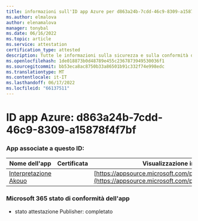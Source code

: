 ```yaml
---
title: informazioni sull'ID app Azure per d863a24b-7cdd-46c9-8309-a15878f4f7bf
ms.author: elmalova
author: elenamalova
manager: tonybal
ms.date: 06/16/2022
ms.topic: article
ms.service: attestation
certification_type: attested
description: Tutte le informazioni sulla sicurezza e sulla conformità disponibili per d863a24b-7cdd-46c9-8309-a15878f4f7bf.
ms.openlocfilehash: 1de018873b0d48789e455c2367873949530036f1
ms.sourcegitcommit: bb53eca8ac8750b33a86501b91c332f74e998edc
ms.translationtype: MT
ms.contentlocale: it-IT
ms.lasthandoff: 06/17/2022
ms.locfileid: "66137511"
---
```

# <a name="azure-app-id-d863a24b-7cdd-46c9-8309-a15878f4f7bf"></a>ID app Azure: d863a24b-7cdd-46c9-8309-a15878f4f7bf


### <a name="apps-associated-with-this-id"></a>App associate a questo ID:
| **Nome dell'app** | **Certificata** | **Visualizzazione in AppSource** |
|--------------|---------------|-----------------------|
| [Interpretazione Akouo](../forward/WA200003814.md) |  | [https://appsource.microsoft.com/product/office/WA200003814](https://appsource.microsoft.com/product/office/WA200003814) |

### <a name="microsoft-365-app-compliance-status"></a>Microsoft 365 stato di conformità dell'app
- stato attestazione Publisher: completato
